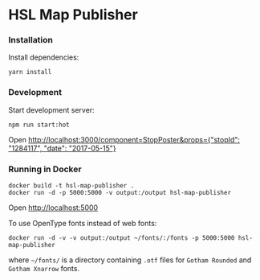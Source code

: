 HSL Map Publisher
====================

### Installation

Install dependencies:

```
yarn install
```

### Development

Start development server:
```
npm run start:hot
```

Open [http://localhost:3000/component=StopPoster&props={"stopId": "1284117", "date": "2017-05-15"}](http://localhost:3000/component%3DStopPoster%26props%3D%7B%22stopId%22%3A%20%221284117%22%2C%20%22date%22%3A%20%222017-05-15%22%7D)

### Running in Docker

```
docker build -t hsl-map-publisher .
docker run -d -p 5000:5000 -v output:/output hsl-map-publisher
```

Open [http://localhost:5000](http://localhost:5000)

To use OpenType fonts instead of web fonts:

```
docker run -d -v -v output:/output ~/fonts/:/fonts -p 5000:5000 hsl-map-publisher
```

where `~/fonts/` is a directory containing `.otf` files for `Gotham Rounded` and `Gotham Xnarrow` fonts.
